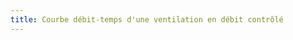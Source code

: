 ```yaml
---
title: Courbe débit-temps d'une ventilation en débit contrôlé
---
```


<script>

	var lung = new sv.SimpleLung();
	lung.Raw = 10;

	var ventilator = new sv.FlowControler();
	var data = ventilator.ventilate(lung).timeData;

	fx = function(d){return d.time};
	fy1 = function(d){return d.Flung};

	var graph1 = gs.quickGraph( null, data, fx, fy1)
		.setidx("Time")
		.setidy("Flung");

</script>

